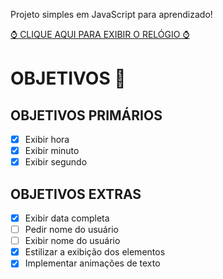 Projeto simples em JavaScript para aprendizado!

[ ⌚ CLIQUE AQUI PARA EXIBIR O RELÓGIO  ⌚](https://senne42.github.io/relogioJS/index.html)

# OBJETIVOS 🎯
## OBJETIVOS PRIMÁRIOS 

 - [x] Exibir hora
 - [x] Exibir minuto
 - [x] Exibir segundo
## OBJETIVOS EXTRAS
 - [x] Exibir data completa
 - [ ] Pedir nome do usuário
 - [ ] Exibir nome do usuário
 - [x] Estilizar a exibição dos elementos
 - [x] Implementar animações de texto
